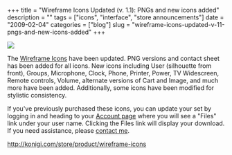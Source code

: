 +++
title = "Wireframe Icons Updated (v. 1.1): PNGs and new icons added"
description = ""
tags = ["icons", "interface", "store announcements"]
date = "2009-02-04"
categories = ["blog"]
slug = "wireframe-icons-updated-v-11-pngs-and-new-icons-added"
+++



  <div class="notebook-screenshot"><a href="http://shop.konigi.com/product/wireframe-icons?q=store/product/wireframe-icons"><img id='bluga-thumbnail-1482' class='bluga-thumbnail large' src='http://media.konigi.com/bluga/
wt4989e95793069.jpg'/></a></div><p>The <a href="http://shop.konigi.com/product/wireframe-icons?q=store/product/wireframe-icons">Wireframe Icons</a> have been updated. PNG versions and contact sheet has been added for all icons. New icons including User (silhouette  from front), Groups, Microphone, Clock, Phone, Printer, Power, TV Widescreen, Remote controls, Volume, alternate versions of Cart and Image, and much more have been added. Additionally, some icons have been modified for stylistic consistency. </p>
<p>If you've previously purchased these icons, you can update your set by logging in and heading to your <a href="../user.html">Account page</a> where you will see a "Files" link under your user name. Clicking the Files link will display your download. If you need assistance, please <a href="../contact.html">contact me</a>.</p>
    
  <a href="http://shop.konigi.com/product/wireframe-icons?q=store/product/wireframe-icons">http://konigi.com/store/product/wireframe-icons</a>
